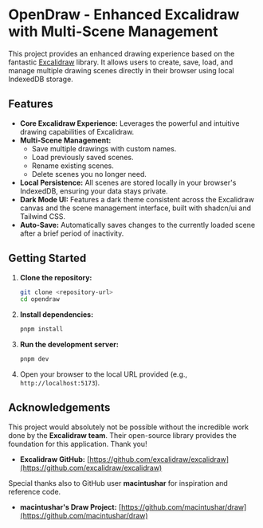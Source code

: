 # OpenDraw - Enhanced Excalidraw with Multi-Scene Management

This project provides an enhanced drawing experience based on the fantastic [Excalidraw](https://excalidraw.com/) library. It allows users to create, save, load, and manage multiple drawing scenes directly in their browser using local IndexedDB storage.

## Features

- **Core Excalidraw Experience:** Leverages the powerful and intuitive drawing capabilities of Excalidraw.
- **Multi-Scene Management:**
  - Save multiple drawings with custom names.
  - Load previously saved scenes.
  - Rename existing scenes.
  - Delete scenes you no longer need.
- **Local Persistence:** All scenes are stored locally in your browser's IndexedDB, ensuring your data stays private.
- **Dark Mode UI:** Features a dark theme consistent across the Excalidraw canvas and the scene management interface, built with shadcn/ui and Tailwind CSS.
- **Auto-Save:** Automatically saves changes to the currently loaded scene after a brief period of inactivity.

## Getting Started

1.  **Clone the repository:**
    ```bash
    git clone <repository-url>
    cd opendraw
    ```
2.  **Install dependencies:**
    ```bash
    pnpm install
    ```
3.  **Run the development server:**
    ```bash
    pnpm dev
    ```
4.  Open your browser to the local URL provided (e.g., `http://localhost:5173`).

## Acknowledgements

This project would absolutely not be possible without the incredible work done by the **Excalidraw team**. Their open-source library provides the foundation for this application. Thank you!

- **Excalidraw GitHub:** [https://github.com/excalidraw/excalidraw](https://github.com/excalidraw/excalidraw)

Special thanks also to GitHub user **macintushar** for inspiration and reference code.

- **macintushar's Draw Project:** [https://github.com/macintushar/draw](https://github.com/macintushar/draw)
